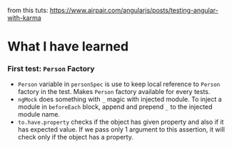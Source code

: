 from this tuts: https://www.airpair.com/angularjs/posts/testing-angular-with-karma

# What I have learned

### First test: `Person` Factory
- `Person` variable in `personSpec` is use to keep local reference to `Person` factory in the test. Makes `Person` factory available for every tests.
- `ngMock` does something with `_` magic with injected module. To inject a module in `beforeEach` block, append and prepend `_` to the injected module name.
- `to.have.property` checks if the object has given property and also if it has expected value. If we pass only 1 argument to this assertion, it will check only if the object has a property.